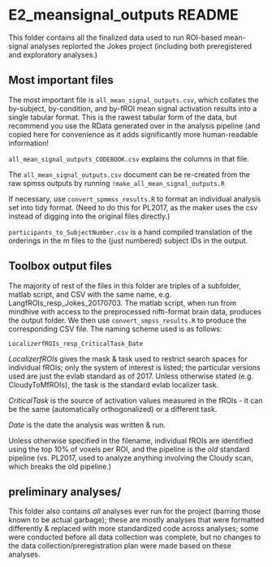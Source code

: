 # E2_meansignal_outputs README

This folder contains all the finalized data used to run ROI-based mean-signal analyses replorted the Jokes project (including both preregistered and exploratory analyses.) 

## Most important files

The most important file is `all_mean_signal_outputs.csv`, which collates the by-subject, by-condition, and by-fROI mean signal activation results into a single tabular format. This is the rawest tabular form of the data, but recommend you use the RData generated over in the analysis pipeline (and copied here for convenience as it adds significantly more human-readable information!

`all_mean_signal_outputs_CODEBOOK.csv` explains the columns in that file. 

The `all_mean_signal_outputs.csv` document can be re-created from the raw spmss outputs by running `!make_all_mean_signal_outputs.R`

If necessary, use `convert_spmmss_results.R` to format an individual analysis set into tidy format. (Need to do this for PL2017, as the maker uses the csv instead of digging into the original files directly.)

`participants_to_SubjectNumber.csv` is a hand compiled translation of the orderings in the m files to the (just numbered) subject IDs in the output.

## Toolbox output files

The majority of rest of the files in this folder are triples of a subfolder, matlab script, and CSV with the same name, e.g. LangfROIs_resp_Jokes_20170703. The matlab script, when run from mindhive with access to the preprocessed nifti-format brain data, produces the output folder. We then use `convert_smpss_results.R` to produce the corresponding CSV file. The naming scheme used is as follows:

`LocalizerfROIs_resp_CriticalTask_Date`

*LocalizerfROIs* gives the mask & task used to restrict search spaces for individual fROIs; only the system of interest is listed; the particular versions used are just the evlab standard as of 2017. Unless otherwise stated (e.g. CloudyToMfROIs), the task is the standard evlab localizer task. 

*CriticalTask* is the source of activation values measured in the fROIs - it can be the same (automatically orthogonalized) or a different task. 

*Date* is the date the analysis was written & run.

Unless otherwise specified in the filename, individual fROIs are identified using the top 10% of voxels per ROI, and the pipeline is the *old* standard pipeline (vs. PL2017, used to analyze anything involving the Cloudy scan, which breaks the old pipeline.)

## preliminary analyses/

This folder also contains *all* analyses ever run for the project (barring those known to be actual garbage); these are mostly analyses that were formatted differently & replaced with more standardized code across analyses; some were conducted before all data collection was complete, but no changes to the data collection/preregistration plan were made based on these analyses. 